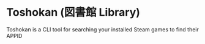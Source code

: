 # Toshokan (図書館 Library)

Toshokan is a CLI tool for searching your installed Steam games to find their APPID
